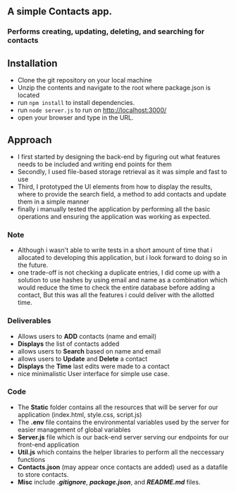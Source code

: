 ## A simple Contacts app.

### Performs creating, updating, deleting, and searching for contacts

## Installation

- Clone the git repository on your local machine
- Unzip the contents and navigate to the root where package.json is located
- run `npm install` to install dependencies.
- run `node server.js` to run on [http://localhost:3000/]()
- open your browser and type in the URL.

## Approach
- I first started by designing the back-end by figuring out what features needs
to be included and writing end points for them
- Secondly, I used file-based storage retrieval as it was simple and fast to use
- Third, I prototyped the UI elements from how to display the results, where to provide the search field,
a method to add contacts and update them in a simple manner
- finally i manually tested the application by performing all the basic operations and
ensuring the application was working as expected.

### Note
- Although i wasn't able to write tests in a short amount of time that
i allocated to developing this application, but i look forward to doing so in the future.
- one trade-off is not checking a duplicate entries, I did come up with a solution to use hashes by using email and name as
a combination which would reduce the time to check the entire database before adding a contact, But this was all the features i could
deliver with the allotted time.

### Deliverables
- Allows users to **ADD** contacts (name and email)
- **Displays** the list of contacts added
- allows users to **Search** based on name and email
- allows users to **Update** and **Delete** a contact
- **Displays** the **Time** last edits were made to a contact
- nice minimalistic User interface for simple use case.

### Code
- The **Static** folder contains all the resources that will be server for our application
  (index.html, style.css, script.js)
- The **.env** file contains the environmental variables used by the server for easier 
management of global variables
- **Server.js** file which is our back-end server serving our endpoints for our front-end application
- **Util.js** which contains the helper libraries to perform all the neccessary functions
- **Contacts.json** (may appear once contacts are added) used as a datafile to store contacts.
- **Misc** include **._gitignore_**, **_package.json_**, and **_README.md_** files.